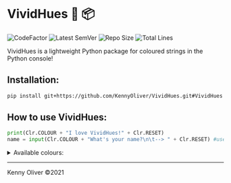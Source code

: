 # VividHues :rainbow: :package:

![CodeFactor](https://www.codefactor.io/repository/github/KennyOliver/vividHues/badge?style=for-the-badge)
![Latest SemVer](https://img.shields.io/github/v/tag/KennyOliver/vividHues?label=version&sort=semver&style=for-the-badge)
![Repo Size](https://img.shields.io/github/repo-size/KennyOliver/vividHues?style=for-the-badge)
![Total Lines](https://img.shields.io/tokei/lines/github/KennyOliver/vividHues?style=for-the-badge)

<!-- [![repl](https://repl.it/badge/github/KennyOliver/vividHues)](https://repl.it/@KennyOliver/vividHues) -->

VividHues is a lightweight Python package for coloured strings in the Python console!


## Installation:
```bash
pip install git+https://github.com/KennyOliver/VividHues.git#VividHues
```

## How to use VividHues:
```python
print(Clr.COLOUR + "I love VividHues!" + Clr.RESET)
name = input(Clr.COLOUR + "What's your name?\n\t--> " + Clr.RESET) #use plusses, not commas!
```

<details><summary>Available colours:</summary>

* RED
* ORANGE
* YELLOW
* LIME
* GREEN
* BLUE
* CYAN
* PURPLE
* PINK
* BLACK
* WHITE
* UNDERLINE
* BOLD
* RESET

</details>

---
Kenny Oliver ©2021
